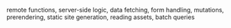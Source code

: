 remote functions, server-side logic, data fetching, form handling, mutations, prerendering, static site generation, reading assets, batch queries